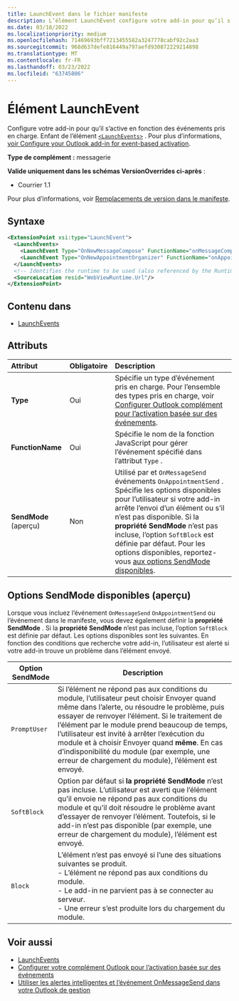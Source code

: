 ```yaml
---
title: LaunchEvent dans le fichier manifeste
description: L’élément LaunchEvent configure votre add-in pour qu’il s’active en fonction des événements pris en charge.
ms.date: 03/18/2022
ms.localizationpriority: medium
ms.openlocfilehash: 71469693bff7213455582a3247778cabf92c2aa3
ms.sourcegitcommit: 968d637defe816449a797aefd930872229214898
ms.translationtype: MT
ms.contentlocale: fr-FR
ms.lasthandoff: 03/23/2022
ms.locfileid: "63745806"
---
```

# <a name="launchevent-element"></a>Élément LaunchEvent

Configure votre add-in pour qu’il s’active en fonction des événements pris en charge. Enfant de l’élément [`<LaunchEvents>`](launchevents.md) . Pour plus d’informations, [voir Configure your Outlook add-in for event-based activation](../../outlook/autolaunch.md).

**Type de complément :** messagerie

**Valide uniquement dans les schémas VersionOverrides ci-après** :

- Courrier 1.1

Pour plus d’informations, voir [Remplacements de version dans le manifeste](../../develop/add-in-manifests.md#version-overrides-in-the-manifest).

## <a name="syntax"></a>Syntaxe

```XML
<ExtensionPoint xsi:type="LaunchEvent">
  <LaunchEvents>
    <LaunchEvent Type="OnNewMessageCompose" FunctionName="onMessageComposeHandler"/>
    <LaunchEvent Type="OnNewAppointmentOrganizer" FunctionName="onAppointmentComposeHandler"/>
  </LaunchEvents>
  <!-- Identifies the runtime to be used (also referenced by the Runtime element). -->
  <SourceLocation resid="WebViewRuntime.Url"/>
</ExtensionPoint>
```

## <a name="contained-in"></a>Contenu dans

- [LaunchEvents](launchevents.md)

## <a name="attributes"></a>Attributs

|  Attribut  |  Obligatoire  |  Description  |
|:-----|:-----|:-----|
|  **Type**  |  Oui  | Spécifie un type d’événement pris en charge. Pour l’ensemble des types pris en charge, voir [Configurer Outlook complément pour l’activation basée sur des événements](../../outlook/autolaunch.md#supported-events). |
|  **FunctionName**  |  Oui  | Spécifie le nom de la fonction JavaScript pour gérer l’événement spécifié dans l’attribut `Type` . |
|  **SendMode** (aperçu) |  Non  | Utilisé par et `OnMessageSend` événements `OnAppointmentSend` . Spécifie les options disponibles pour l’utilisateur si votre add-in arrête l’envoi d’un élément ou s’il n’est pas disponible. Si la **propriété SendMode** n’est pas incluse, l’option `SoftBlock` est définie par défaut. Pour les options disponibles, reportez-vous [aux options SendMode disponibles](#available-sendmode-options-preview). |

## <a name="available-sendmode-options-preview"></a>Options SendMode disponibles (aperçu)

Lorsque vous incluez l’événement `OnMessageSend` `OnAppointmentSend` ou l’événement dans le manifeste, vous devez également définir la **propriété SendMode** . Si la **propriété SendMode** n’est pas incluse, l’option `SoftBlock` est définie par défaut. Les options disponibles sont les suivantes. En fonction des conditions que recherche votre add-in, l’utilisateur est alerté si votre add-in trouve un problème dans l’élément envoyé.

| Option SendMode | Description |
|---|---|
|`PromptUser`|Si l’élément ne répond pas aux conditions du module, l’utilisateur peut choisir Envoyer quand  même dans l’alerte, ou résoudre le problème, puis essayer de renvoyer l’élément. Si le traitement de l’élément par le module prend beaucoup de temps, l’utilisateur est invité à arrêter l’exécution du module et à choisir Envoyer quand **même**. En cas d’indisponibilité du module (par exemple, une erreur de chargement du module), l’élément est envoyé.|
|`SoftBlock`|Option par défaut si **la propriété SendMode** n’est pas incluse. L’utilisateur est averti que l’élément qu’il envoie ne répond pas aux conditions du module et qu’il doit résoudre le problème avant d’essayer de renvoyer l’élément. Toutefois, si le add-in n’est pas disponible (par exemple, une erreur de chargement du module), l’élément est envoyé.|
|`Block`|L’élément n’est pas envoyé si l’une des situations suivantes se produit.<br>- L’élément ne répond pas aux conditions du module.<br>- Le add-in ne parvient pas à se connecter au serveur.<br>- Une erreur s’est produite lors du chargement du module.|

## <a name="see-also"></a>Voir aussi

- [LaunchEvents](launchevents.md)
- [Configurer votre complément Outlook pour l’activation basée sur des événements](../../outlook/autolaunch.md#supported-events)
- [Utiliser les alertes intelligentes et l’événement OnMessageSend dans votre Outlook de gestion](../../outlook/smart-alerts-onmessagesend-walkthrough.md)
